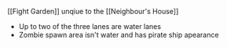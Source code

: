 [[Fight Garden]] unqiue to the [[Neighbour's House]]

- Up to two of the three  lanes are water lanes
- Zombie spawn area isn't water and has pirate ship apearance
